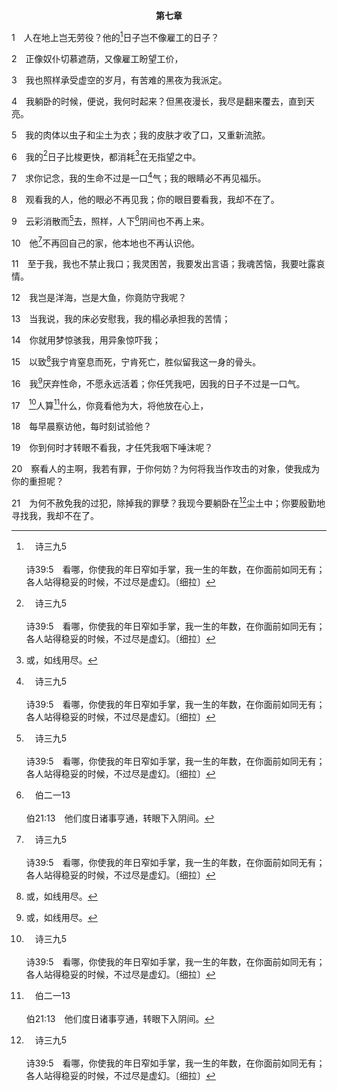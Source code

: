 <p style="text-align:center;font-weight:bold;">第七章</p>

1　人在地上岂无劳役？他的[^a]日子岂不像雇工的日子？

[^a]:　诗三九5<br><br>诗39:5　看哪，你使我的年日窄如手掌，我一生的年数，在你面前如同无有；各人站得稳妥的时候，不过尽是虚幻。〔细拉〕

2　正像奴仆切慕遮荫，又像雇工盼望工价，

3　我也照样承受虚空的岁月，有苦难的黑夜为我派定。

4　我躺卧的时候，便说，我何时起来？但黑夜漫长，我尽是翻来覆去，直到天亮。

5　我的肉体以虫子和尘土为衣；我的皮肤才收了口，又重新流脓。

6　我的[^a]日子比梭更快，都消耗[^1]在无指望之中。

[^1]:或，如线用尽。

[^a]:　伯九25；十七11；诗三九5<br><br>伯9:25　我的日子比跑信的更快，急速过去，不见福乐。<br><br>伯17:11　我的日子已经过了；我的计划，我心所想望的，已经断绝。<br><br>诗39:5　看哪，你使我的年日窄如手掌，我一生的年数，在你面前如同无有；各人站得稳妥的时候，不过尽是虚幻。〔细拉〕

7　求你记念，我的生命不过是一口[^a]气；我的眼睛必不再见福乐。

[^a]:　参诗七八39；雅四14<br><br>诗78:39　祂想到他们不过是肉体，是一阵去而不返的风。<br><br>雅4:14　其实明天的事你们并不知道。你们的生命是什么？你们原是一团雾气，出现少时，随后就不见了。

8　观看我的人，他的眼必不再见我；你的眼目要看我，我却不在了。

9　云彩消散而[^a]去，照样，人下[^b]阴间也不再上来。

[^a]:　雅四14<br><br>雅4:14　其实明天的事你们并不知道。你们的生命是什么？你们原是一团雾气，出现少时，随后就不见了。

[^b]:　伯二一13<br><br>伯21:13　他们度日诸事亨通，转眼下入阴间。

10　他[^a]不再回自己的家，他本地也不再认识他。

[^a]:　撒下十二23<br><br>撒下12:23　如今孩子死了，我何必禁食？我岂能使他返回？我必往他那里去，他却不能回我这里来。

11　至于我，我也不禁止我口；我灵困苦，我要发出言语；我魂苦恼，我要吐露哀情。

12　我岂是洋海，岂是大鱼，你竟防守我呢？

13　当我说，我的床必安慰我，我的榻必承担我的苦情；

14　你就用梦惊骇我，用异象惊吓我；

15　以致[^1]我宁肯窒息而死，宁肯死亡，胜似留我这一身的骨头。

[^1]:直译，我的魂。

16　我[^1]厌弃性命，不愿永远活着；你任凭我吧，因我的日子不过是一口气。

[^1]:见三11注1。

17　[^a]人算[^b]什么，你竟看他为大，将他放在心上，

[^a]:　伯十五14<br><br>伯15:14　人是什么，竟能成为洁净的呢？妇人所生的是什么，竟能成为义的呢？

[^b]:　17～18：参诗八4；一四四3；来二6<br><br>诗8:4　便说，人算什么，你竟顾念他？世人算什么，你竟眷顾他？<br><br>诗144:3　耶和华啊，人算什么，你竟认识他？世人算什么，你竟顾念他？<br><br>来2:6　但有人在经上某处郑重见证说，“人算什么，你竟顾念他？世人算什么，你竟眷顾他？

18　每早晨察访他，每时刻试验他？

19　你到何时才转眼不看我，才任凭我咽下唾沫呢？

20　察看人的主啊，我若有罪，于你何妨？为何将我当作攻击的对象，使我成为你的重担呢？

21　为何不赦免我的过犯，除掉我的罪孽？我现今要躺卧在[^a]尘土中；你要殷勤地寻找我，我却不在了。

[^a]:　但十二2<br><br>但12:2　睡在尘埃中的，必有多人醒起；其中有归到永远生命的，有归到羞辱，永远蒙羞的。


